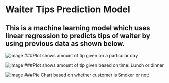 # Waiter Tips Prediction Model
## This is a machine learning model which uses linear regression to predicts tips of waiter by using previous data as shown below.

![image](https://github.com/taquiansari/waiter-tips-predictions-linearregression-ml/assets/142133106/80ac85c2-d317-4d7b-8a29-ecec9cff2de7)
###Plot shows amount of tip given on a particular day

![image](https://github.com/taquiansari/waiter-tips-predictions-linearregression-ml/assets/142133106/5a6fee8e-0602-4302-b526-d3adff8c5192)
###Plot shows amount of tip given based on time: Lunch or dinner

![image](https://github.com/taquiansari/waiter-tips-predictions-linearregression-ml/assets/142133106/06c4c91b-4af3-4aea-b7ab-39e4519693d6)
###Pie Chart based on whether customer is Smoker or not:
